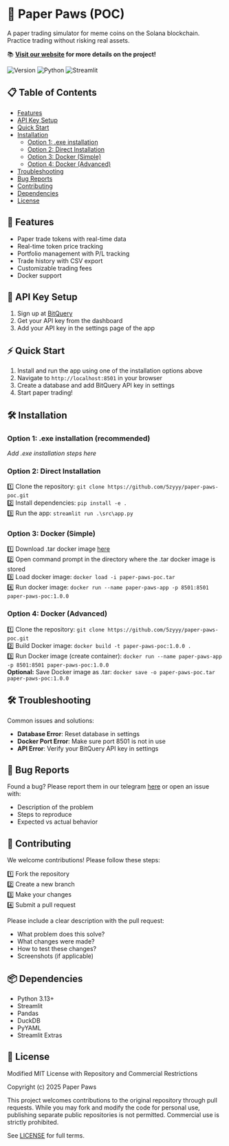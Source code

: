 # 🐾 Paper Paws (POC)

A paper trading simulator for meme coins on the Solana blockchain. Practice trading without risking real assets.

📚 **[Visit our website](https://www.paperpaws.xyz/) for more details on the project!**

![Version](https://img.shields.io/badge/version-1.0.0-blue)
![Python](https://img.shields.io/badge/python-3.13-green)
![Streamlit](https://img.shields.io/badge/streamlit-1.41.1-red)

## 📋 Table of Contents
- [Features](#-features)
- [API Key Setup](#-api-key-setup)
- [Quick Start](#-quick-start)
- [Installation](#️-installation)
  - [Option 1: .exe installation](#option-1-exe-installation-recommended)
  - [Option 2: Direct Installation](#option-2-direct-installation)
  - [Option 3: Docker (Simple)](#option-3-docker-simple)
  - [Option 4: Docker (Advanced)](#option-4-docker-advanced)
- [Troubleshooting](#️-troubleshooting)
- [Bug Reports](#-bug-reports)
- [Contributing](#-contributing)
- [Dependencies](#-dependencies)
- [License](#-license)

## 🚀 Features
- Paper trade tokens with real-time data
- Real-time token price tracking
- Portfolio management with P/L tracking
- Trade history with CSV export
- Customizable trading fees
- Docker support

## 🔑 API Key Setup
1. Sign up at [BitQuery](https://bitquery.io/)
2. Get your API key from the dashboard
3. Add your API key in the settings page of the app

## ⚡ Quick Start
1. Install and run the app using one of the installation options above
2. Navigate to `http://localhost:8501` in your browser
3. Create a database and add BitQuery API key in settings
4. Start paper trading!

## 🛠️ Installation
### Option 1: .exe installation (recommended)
*Add .exe installation steps here*

### Option 2: Direct Installation
1️⃣ Clone the repository: ```git clone https://github.com/5zyyy/paper-paws-poc.git```
<br>
2️⃣ Install dependencies: ```pip install -e .```
<br>
3️⃣ Run the app: ```streamlit run .\src\app.py```  

### Option 3: Docker (Simple)
1️⃣ Download .tar docker image [here](https://drive.google.com/file/d/1y2VrQ6zLwjj_E1R-Rwrc3tzCGA9SKIfu/view?usp=sharing)
<br>
2️⃣ Open command prompt in the directory where the .tar docker image is stored
<br>
3️⃣ Load docker image: ```docker load -i paper-paws-poc.tar```
<br>
4️⃣ Run docker image: ```docker run --name paper-paws-app -p 8501:8501 paper-paws-poc:1.0.0```

### Option 4: Docker (Advanced)
1️⃣ Clone the repository: ```git clone https://github.com/5zyyy/paper-paws-poc.git```
<br>
2️⃣ Build Docker image: ```docker build -t paper-paws-poc:1.0.0 .```
<br>
3️⃣ Run Docker image (create container): ```docker run --name paper-paws-app -p 8501:8501 paper-paws-poc:1.0.0```
<br>
**Optional:** Save Docker image as .tar: ```docker save -o paper-paws-poc.tar paper-paws-poc:1.0.0```

## 🛠️ Troubleshooting
Common issues and solutions:
- **Database Error**: Reset database in settings
- **Docker Port Error**: Make sure port 8501 is not in use
- **API Error**: Verify your BitQuery API key in settings

## 🐛 Bug Reports
Found a bug? Please report them in our telegram [here](https://t.me/paperpawsxyz) or open an issue with:
- Description of the problem
- Steps to reproduce
- Expected vs actual behavior

## 🤝 Contributing
We welcome contributions! Please follow these steps:

1️⃣ Fork the repository
<br>
2️⃣ Create a new branch
<br>
3️⃣ Make your changes
<br>
4️⃣ Submit a pull request

Please include a clear description with the pull request:
 - What problem does this solve?
 - What changes were made?
 - How to test these changes?
 - Screenshots (if applicable)

## 📦 Dependencies
- Python 3.13+
- Streamlit
- Pandas
- DuckDB
- PyYAML
- Streamlit Extras

## 📝 License
Modified MIT License with Repository and Commercial Restrictions

Copyright (c) 2025 Paper Paws

This project welcomes contributions to the original repository through pull requests. 
While you may fork and modify the code for personal use, publishing separate public 
repositories is not permitted. Commercial use is strictly prohibited.

See [LICENSE](LICENSE) for full terms.
